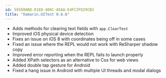 ```yaml
---
id: 59569AB8-81E0-406C-A5AA-E4FC3FD29CB3
title: "Xamarin.UITest 0.6.6"
---
```


* Adds methods for clearing text fields with `app.ClearText`
* Improved iOS physical device detection
* Fixes an issue on iOS 8 with coordinates being off in some cases
* Fixed an issue where the REPL would not work with ReSharper shadow copy
* Improved error reporting when the REPL fails to launch properly
* Added XPath selectors as an alternative to Css for web views
* Added double tap gesture for Android
* Fixed a hang issue in Android with multiple UI threads and modal dialogs

